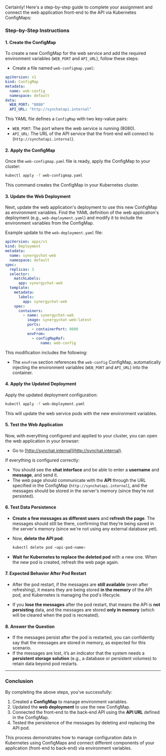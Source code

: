 Certainly! Here's a step-by-step guide to complete your assignment and connect the web application front-end to the API via Kubernetes ConfigMaps:

### Step-by-Step Instructions

#### 1. **Create the ConfigMap**

To create a new ConfigMap for the web service and add the required environment variables (`WEB_PORT` and `API_URL`), follow these steps:

- Create a file named `web-configmap.yaml`:

```yaml
apiVersion: v1
kind: ConfigMap
metadata:
  name: web-config
  namespace: default
data:
  WEB_PORT: "8080"
  API_URL: "http://synchatapi.internal"
```

This YAML file defines a `ConfigMap` with two key-value pairs:

- `WEB_PORT`: The port where the web service is running (8080).
- `API_URL`: The URL of the API service that the front-end will connect to (`http://synchatapi.internal`).

#### 2. **Apply the ConfigMap**

Once the `web-configmap.yaml` file is ready, apply the ConfigMap to your cluster:

```bash
kubectl apply -f web-configmap.yaml
```

This command creates the ConfigMap in your Kubernetes cluster.

#### 3. **Update the Web Deployment**

Next, update the web application's deployment to use this new ConfigMap as environment variables. Find the YAML definition of the web application's deployment (e.g., `web-deployment.yaml`) and modify it to include the environment variables from the ConfigMap.

Example update to the `web-deployment.yaml` file:

```yaml
apiVersion: apps/v1
kind: Deployment
metadata:
  name: synergychat-web
  namespace: default
spec:
  replicas: 3
  selector:
    matchLabels:
      app: synergychat-web
  template:
    metadata:
      labels:
        app: synergychat-web
    spec:
      containers:
        - name: synergychat-web
          image: synergychat-web:latest
          ports:
            - containerPort: 8080
          envFrom:
            - configMapRef:
                name: web-config
```

This modification includes the following:

- The `envFrom` section references the `web-config` ConfigMap, automatically injecting the environment variables (`WEB_PORT` and `API_URL`) into the container.

#### 4. **Apply the Updated Deployment**

Apply the updated deployment configuration:

```bash
kubectl apply -f web-deployment.yaml
```

This will update the web service pods with the new environment variables.

#### 5. **Test the Web Application**

Now, with everything configured and applied to your cluster, you can open the web application in your browser:

- Go to [http://synchat.internal](http://synchat.internal).

If everything is configured correctly:

- You should see the **chat interface** and be able to enter a **username** and **message**, and send it.
- The web page should communicate with the **API** through the URL specified in the ConfigMap (`http://synchatapi.internal`), and the messages should be stored in the server's memory (since they’re not persisted).

#### 6. **Test Data Persistence**

- **Create a few messages as different users** and **refresh the page**. The messages should still be there, confirming that they’re being saved in the server's memory (since we're not using any external database yet).
- Now, **delete the API pod**:

  ```bash
  kubectl delete pod <api-pod-name>
  ```

- **Wait for Kubernetes to replace the deleted pod** with a new one. When the new pod is created, refresh the web page again.

#### 7. **Expected Behavior After Pod Restart**

- After the pod restart, if the messages are **still available** (even after refreshing), it means they are being stored **in the memory** of the API pod, and Kubernetes is managing the pod's lifecycle.

- If you **lose the messages** after the pod restart, that means the API is **not persisting** data, and the messages are stored **only in memory** (which will be cleared when the pod is recreated).

#### 8. **Answer the Question**

- If the messages persist after the pod is restarted, you can confidently say that the messages are stored in memory, as expected for this scenario.
- If the messages are lost, it’s an indicator that the system needs a **persistent storage solution** (e.g., a database or persistent volumes) to retain data beyond pod restarts.

---

### Conclusion

By completing the above steps, you’ve successfully:

1. Created a **ConfigMap** to manage environment variables.
2. Updated the **web deployment** to use the new ConfigMap.
3. Connected the front-end to the back-end API using the **API URL** defined in the ConfigMap.
4. Tested the persistence of the messages by deleting and replacing the API pod.

This process demonstrates how to manage configuration data in Kubernetes using ConfigMaps and connect different components of your application (front-end to back-end) via environment variables.
